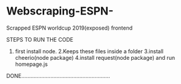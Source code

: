 # Webscraping-ESPN-
Scrapped ESPN worldcup 2019(exposed) frontend 


STEPS TO RUN THE CODE
1. first install node.
2.Keeps these files inside a folder 
3.install cheerio(node package)
4.install request(node package)
and run homepage.js 

DONE..........................................................




